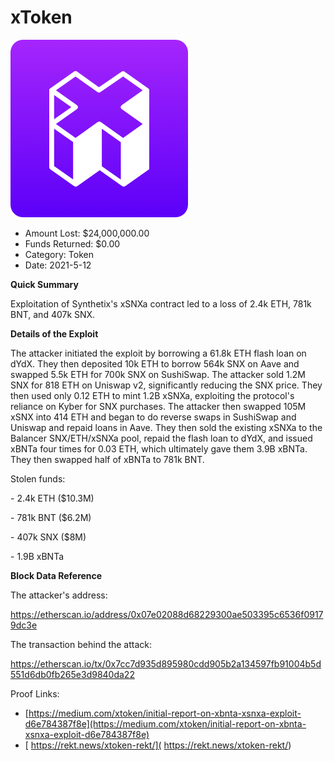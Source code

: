 # xToken
![xToken](/rektimages/xToken.png)
- Amount Lost: $24,000,000.00
- Funds Returned: $0.00
- Category: Token
- Date: 2021-5-12

**Quick Summary**

Exploitation of Synthetix's xSNXa contract led to a loss of 2.4k ETH, 781k BNT, and 407k SNX.

  


 **Details of the Exploit**

The attacker initiated the exploit by borrowing a 61.8k ETH flash loan on dYdX. They then deposited 10k ETH to borrow 564k SNX on Aave and swapped 5.5k ETH for 700k SNX on SushiSwap. The attacker sold 1.2M SNX for 818 ETH on Uniswap v2, significantly reducing the SNX price. They then used only 0.12 ETH to mint 1.2B xSNXa, exploiting the protocol's reliance on Kyber for SNX purchases. The attacker then swapped 105M xSNX into 414 ETH and began to do reverse swaps in SushiSwap and Uniswap and repaid loans in Aave. They then sold the existing xSNXa to the Balancer SNX/ETH/xSNXa pool, repaid the flash loan to dYdX, and issued xBNTa four times for 0.03 ETH, which ultimately gave them 3.9B xBNTa. They then swapped half of xBNTa to 781k BNT.

  


Stolen funds:

\- 2.4k ETH ($10.3M)

\- 781k BNT ($6.2M)

\- 407k SNX ($8M)

\- 1.9B xBNTa

  


 **Block Data Reference**

The attacker's address:

https://etherscan.io/address/0x07e02088d68229300ae503395c6536f09179dc3e

The transaction behind the attack:

https://etherscan.io/tx/0x7cc7d935d895980cdd905b2a134597fb91004b5d551d6db0fb265e3d9840da22

  



Proof Links:
- [https://medium.com/xtoken/initial-report-on-xbnta-xsnxa-exploit-d6e784387f8e](https://medium.com/xtoken/initial-report-on-xbnta-xsnxa-exploit-d6e784387f8e)
- [ https://rekt.news/xtoken-rekt/]( https://rekt.news/xtoken-rekt/)


